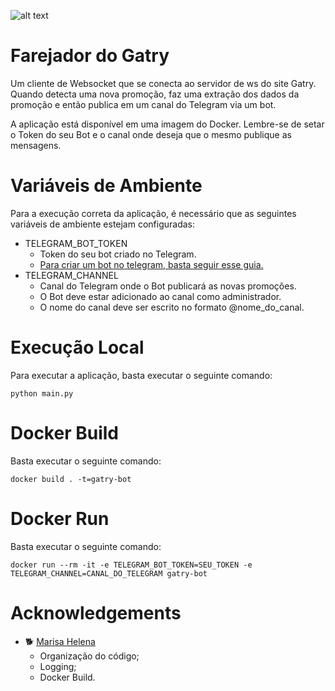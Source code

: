 ![alt text](https://i.imgur.com/jvJ44cn.png)
# Farejador do Gatry


Um cliente de Websocket que se conecta ao servidor de ws do site Gatry. Quando detecta uma nova promoção, faz uma extração dos dados da promoção e então publica em um canal do Telegram via um bot.

A aplicação está disponível em uma imagem do Docker. Lembre-se de setar o Token do seu Bot e o canal onde deseja que o mesmo publique as mensagens.

# Variáveis de Ambiente

Para a execução correta da aplicação, é necessário que as seguintes variáveis de ambiente estejam configuradas:

- TELEGRAM_BOT_TOKEN
    - Token do seu bot criado no Telegram.
    - [Para criar um bot no telegram, basta seguir esse guia.](https://core.telegram.org/bots)
- TELEGRAM_CHANNEL
    - Canal do Telegram onde o Bot publicará as novas promoções. 
    - O Bot deve estar adicionado ao canal como administrador. 
    - O nome do canal deve ser escrito no formato @nome_do_canal.

# Execução Local

Para executar a aplicação, basta executar o seguinte comando:

`python main.py`
# Docker Build

Basta executar o seguinte comando:

`docker build . -t=gatry-bot`

# Docker Run

Basta executar o seguinte comando:

`docker run --rm -it -e TELEGRAM_BOT_TOKEN=SEU_TOKEN -e TELEGRAM_CHANNEL=CANAL_DO_TELEGRAM gatry-bot`

# Acknowledgements

- 🐕 [Marisa Helena](https://github.com/Isahelena)
    - Organização do código;
    - Logging;
    - Docker Build.